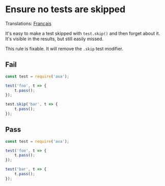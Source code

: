 # Ensure no tests are skipped

Translations: [Français](https://github.com/avajs/ava-docs/blob/main/fr_FR/related/eslint-plugin-ava/docs/rules/no-skip-test.md)

It's easy to make a test skipped with `test.skip()` and then forget about it. It's visible in the results, but still easily missed.

This rule is fixable. It will remove the `.skip` test modifier.


## Fail

```js
const test = require('ava');

test('foo', t => {
	t.pass();
});

test.skip('bar', t => {
	t.pass();
});
```


## Pass

```js
const test = require('ava');

test('foo', t => {
	t.pass();
});

test('bar', t => {
	t.pass();
});
```
